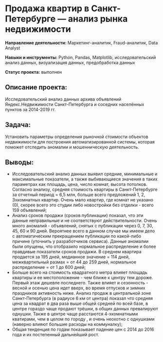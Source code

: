 # Продажа квартир в Санкт-Петербурге — анализ рынка недвижимости

**Направление деятельности:** Маркетинг-аналитик, Fraud-аналитик, Data Analyst

**Навыки и инструменты:** Python, Pandas, Matplotlib, исследовательский анализ данных, визуализация данных, предобработка данных

**Статус проекта:** выполнен

## Описание проекта:
Исследовательский анализ данных архива объявлений Яндекс.Недвижимости Санкт-Петербурга и соседних населённых пунктов за 2014-2019 гг. 

## Задача:
Установить параметры определения рыночной стоимости объектов недвижимости для построения автоматизированной системы, которая поможет отследить аномалии и мошенническую деятельность.

## Выводы:
- Исследовательский анализ данных выявил средние, минимальные и максимальные показатели, а также выбивающиеся значения в таких параметрах как площадь, цена, число комнат, высота потолков. Согласно анализу, средняя стоимость квартиры в Санкт-Петербурге за отчетный период = 6,5 млн, больше всего предложений 1, 2, 3хкомнатных квартир. Очень мало квартир, где комнат не указано (0), скорее всего это студии либо новостройки без отделки - всего 159 объявлений;
- Анализ сроков продажи (сроков публикации) показал, что эти данные неправильные и не соответствуют действительности. Очень много аномалий - объявлений, снятых с публикации через 0, 7, 30, 45, 60 и 90 дней. Вероятнее всего в данном случае мы имеем дело с автоматическим прекращением публикации по какой-либо причине (уточнить у разработчиков сервиса). Данные аномалии были опущены, что отобразило нормальное распределение и более правдивые показатели сроков продажи. В среднем квартира продается за 195 дней, медианное значение = 114 дней, межквартильный размах = от 44 до 259 дней, нормальное распределение = от 1 до 600 дней;
- Больше всего на стоимость квадратного метра влияет площадь квартиры и ее местоположение - чем ближе к центру тем дороже. Первый этаж дешевле последнего. Также влияет и сезонность - весной и осенью цена идет вверх, во время отпусков и зимних праздников активность ниже. Анализ продаж в центральной зоне Санкт-Петербурга (в радиусе 6 км от центра) показал что средняя цена за квадрат в два раза выше общей средней по всей базе, в центре гораздо чаще продают трёшки, в общих данных превалируют однушки. Также в центре чаще расстаются 4-хкомнатными кватирами, чем в целом по городу , и очень неохотно с однушками (наверно влияют большие расходы на коммуналку);
- Общая тенденция по годам показывает падение цен с 2014 до 2016 года и их постепенный дальнейший рост. 


